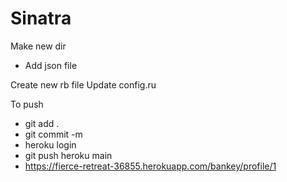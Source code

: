 # Sinatra


Make new dir
 - Add json file

Create new rb file
Update config.ru

To push

- git add .
- git commit -m 
- heroku login
- git push heroku main
- https://fierce-retreat-36855.herokuapp.com/bankey/profile/1

